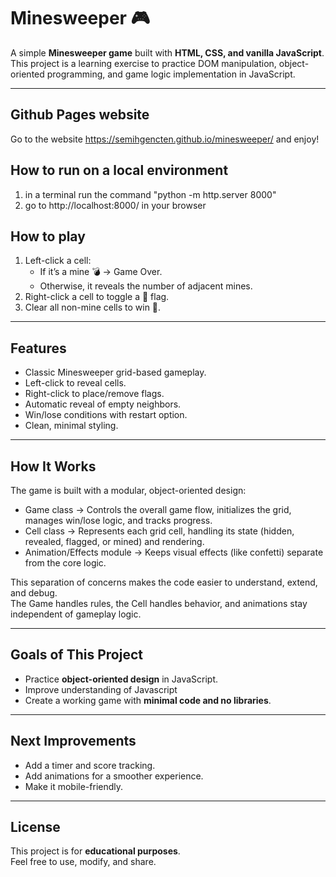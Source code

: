 # Minesweeper 🎮

A simple **Minesweeper game** built with **HTML, CSS, and vanilla JavaScript**.  
This project is a learning exercise to practice DOM manipulation, object-oriented programming, and game logic implementation in JavaScript.

---

## Github Pages website
Go to the website https://semihgencten.github.io/minesweeper/ and enjoy!

## How to run on a local environment
1. in a terminal run the command "python -m http.server 8000"
2. go to http://localhost:8000/ in your browser

## How to play
1. Left-click a cell:
   - If it’s a mine 💣 → Game Over.
   - Otherwise, it reveals the number of adjacent mines.
2. Right-click a cell to toggle a 🚩 flag.
3. Clear all non-mine cells to win 🎉.
 
---

## Features
- Classic Minesweeper grid-based gameplay.
- Left-click to reveal cells.
- Right-click to place/remove flags.
- Automatic reveal of empty neighbors.
- Win/lose conditions with restart option.
- Clean, minimal styling.

---

## How It Works
The game is built with a modular, object-oriented design:
- Game class → Controls the overall game flow, initializes the grid, manages win/lose logic, and tracks progress.
- Cell class → Represents each grid cell, handling its state (hidden, revealed, flagged, or mined) and rendering.
- Animation/Effects module → Keeps visual effects (like confetti) separate from the core logic.
  
This separation of concerns makes the code easier to understand, extend, and debug.  
The Game handles rules, the Cell handles behavior, and animations stay independent of gameplay logic.

---

## Goals of This Project
- Practice **object-oriented design** in JavaScript.
- Improve understanding of Javascript
- Create a working game with **minimal code and no libraries**.

---

## Next Improvements
- Add a timer and score tracking.
- Add animations for a smoother experience.
- Make it mobile-friendly.

---

## License
This project is for **educational purposes**.  
Feel free to use, modify, and share.
